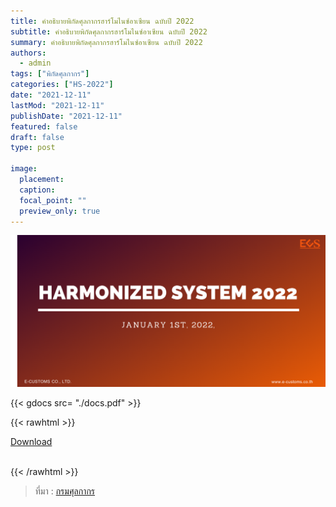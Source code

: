 ```yaml
---
title: คำอธิบายพิกัดศุลกากรฮาร์โมไนซ์อาเซียน ฉบับปี 2022
subtitle: คำอธิบายพิกัดศุลกากรฮาร์โมไนซ์อาเซียน ฉบับปี 2022
summary: คำอธิบายพิกัดศุลกากรฮาร์โมไนซ์อาเซียน ฉบับปี 2022
authors:
  - admin
tags: ["พิกัดศุลกากร"]
categories: ["HS-2022"]
date: "2021-12-11"
lastMod: "2021-12-11"
publishDate: "2021-12-11"
featured: false
draft: false
type: post

image:
  placement:
  caption:
  focal_point: ""
  preview_only: true
---
```


![](featured.png)

{{< gdocs src= "./docs.pdf" >}}

{{< rawhtml >}}
<br>

<div class="article-tags">
<a class="badge badge-danger" href="./docs.pdf" target="_blank" id="download_files_new">Download</a>

</div>
<br>

{{< /rawhtml >}}


> ที่มา : [กรมศุลกากร](https://www.customs.go.th/cont_strc_simple_with_date.php?current_id=142329324146505e4e464b46464b49)

